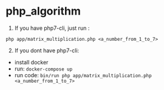 # php_algorithm

1. If you have php7-cli, just run :
  ```
  php app/matrix_multiplication.php <a_number_from_1_to_7>
  ```
  
2. If you dont have php7-cli:
  - install docker
  - run: `docker-compose up`
  - run code: `bin/run php app/matrix_multiplication.php <a_number_from_1_to_7>`
